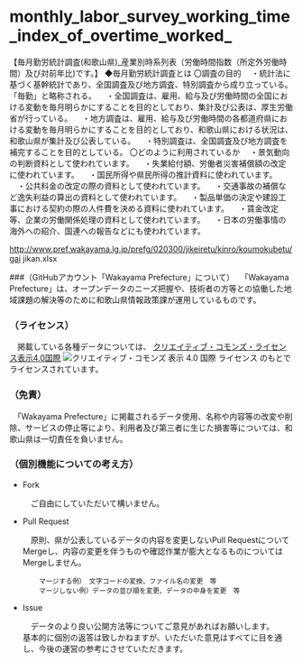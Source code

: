 # monthly_labor_survey_working_time_index_of_overtime_worked_
【毎月勤労統計調査(和歌山県)_産業別時系列表（労働時間指数（所定外労働時間）及び対前年比)です。】
◆毎月勤労統計調査とは
〇調査の目的
　・統計法に基づく基幹統計であり、全国調査及び地方調査、特別調査から成り立っている。「毎勤」と略称される。
　・全国調査は、雇用、給与及び労働時間の全国における変動を毎月明らかにすることを目的としており、集計及び公表は、厚生労働省が行っている。
　・地方調査は、雇用、給与及び労働時間の各都道府県における変動を毎月明らかにすることを目的としており、和歌山県における状況は、和歌山県が集計及び公表している。
　・特別調査は、全国調査及び地方調査を補完することを目的としている。
 〇どのように利用されているか
　・景気動向の判断資料として使われています。
　・失業給付額、労働者災害補償額の改定に使われています。
　・国民所得や県民所得の推計資料に使われています。
　・公共料金の改定の際の資料として使われています。
　・交通事故の補償など逸失利益の算出の資料として使われています。
　・製品単価の決定や建設工事における契約の際の人件費を決める資料に使われています。
　・賃金改定等、企業の労働関係処理の資料として使われています。
　・日本の労働事情の海外への紹介、国連への報告などにも使われています。

http://www.pref.wakayama.lg.jp/prefg/020300/jikeiretu/kinro/koumokubetu/gai jikan.xlsx

###（GitHubアカウント「Wakayama Prefecture」について）
　「Wakayama Prefecture」は、オープンデータのニーズ把握や、技術者の方等との協働した地域課題の解決等のために和歌山県情報政策課が運用しているものです。

### （ライセンス）

　掲載している各種データについては、
[クリエイティブ・コモンズ・ライセンス表示4.0国際](https://creativecommons.org/licenses/by/4.0/deed.ja)
![クリエイティブ・コモンズ 表示 4.0 国際 ライセンス](https://licensebuttons.net/l/by/4.0/88x31.png)
のもとでライセンスされています。

### （免責）

　「Wakayama Prefecture」に掲載されるデータ使用、名称や内容等の改変や削除、サービスの停止等により、利用者及び第三者に生じた損害等については、和歌山県は一切責任を負いません。

### （個別機能についての考え方）

- Fork

    　ご自由にしていただいて構いません。

- Pull Request

    　原則、県が公表しているデータの内容を変更しないPull RequestについてMergeし、内容の変更を伴うものや確認作業が膨大となるものについてはMergeしません。

          マージする例）　文字コードの変換、ファイル名の変更　等
          マージしない例）データの並び順を変更、データの中身を変更　等

- Issue

    　データのより良い公開方法等についてご意見があればお願いします。<br />
    基本的に個別の返答は致しかねますが、いただいた意見はすべてに目を通し、今後の運営の参考にさせていただきます。
